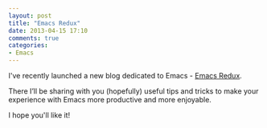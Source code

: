 ```yaml
---
layout: post
title: "Emacs Redux"
date: 2013-04-15 17:10
comments: true
categories:
- Emacs
---
```


I've recently launched a new blog dedicated to Emacs -
[Emacs Redux](http://emacsredux.com/).

There I’ll be sharing with you (hopefully) useful tips and tricks to
make your experience with Emacs more productive and more enjoyable.

I hope you'll like it!
